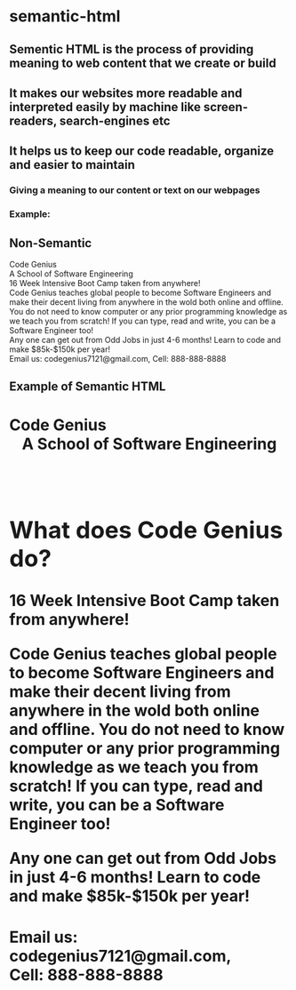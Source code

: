 # semantic-html

## Sementic HTML is the process of providing meaning to web content that we create or build
## It makes our websites more readable and interpreted easily by machine like screen-readers, search-engines etc
## It helps us to keep our code readable, organize and easier to maintain

### Giving a meaning to our content or text on our webpages

### Example:
## Non-Semantic
<div>Code Genius</div>
<div>A School of Software Engineering</div>
<div>16 Week Intensive Boot Camp taken from anywhere!</div>

<div>Code Genius teaches global people to become Software Engineers and make their decent living from anywhere in the wold both online and offline. You do not need to know computer or any prior programming knowledge as we teach you from scratch! If you can type, read and write, you can be a Software Engineer too!</div>

<div>Any one can get out from Odd Jobs in just 4-6 months! Learn to code and make $85k-$150k per year!</div>


<div>Email us: codegenius7121@gmail.com, Cell: 888-888-8888</div>

## Example of Semantic HTML


<h1>Code Genius</html><br>
<header>A School of Software Engineering</header>
<section>
<h2>What does Code Genius do?</h2>
<p>16 Week Intensive Boot Camp taken from anywhere!</section>
<article>Code Genius teaches global people to become Software Engineers and make their decent living from anywhere in the wold both online and offline. You do not need to know computer or any prior programming knowledge as we teach you from scratch! If you can type, read and write, you can be a Software Engineer too!</p>

<p>Any one can get out from Odd Jobs in just 4-6 months! Learn to code and make $85k-$150k per year!</p>

</article>
<footer>
  <h4>Email us: codegenius7121@gmail.com,<br> Cell: 888-888-8888</h4>
</footer>

